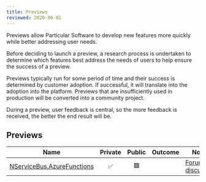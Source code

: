 ```yaml
---
title: Previews
reviewed: 2020-06-01
---
```


Previews allow Particular Software to develop new features more quickly while better addressing user needs.

Before deciding to launch a preview, a research process is undertaken to determine which features best address the needs of users to help ensure the success of a preview.

Previews typically run for some period of time and their success is determined by customer adoption. If successful, it will translate into the adoption into the platform. Previews that are insufficiently used in production will be converted into a community project.

During a preview, user feedback is central, so the more feedback is received, the better the end result will be. 

## Previews

| Name                       | Private | Public | Outcome    | Notes  |
|----------------------------|:-------:|:------:|:----------:|--------|
| [NServiceBus.AzureFunctions](LINK)|:white_check_mark:|:green_square:|  | [Forum discussion](LINK) |
